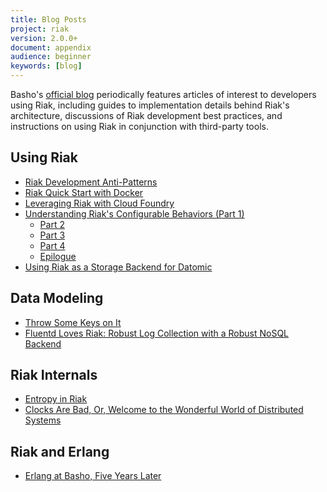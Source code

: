 ```yaml
---
title: Blog Posts
project: riak
version: 2.0.0+
document: appendix
audience: beginner
keywords: [blog]
---
```


Basho's [official blog](http://basho.com/blog/) periodically features
articles of interest to developers using Riak, including guides to
implementation details behind Riak's architecture, discussions of Riak
development best practices, and instructions on using Riak in
conjunction with third-party tools.

## Using Riak

* [Riak Development Anti-Patterns](http://basho.com/riak-development-anti-patterns/)
* [Riak Quick Start with Docker](http://basho.com/riak-quick-start-with-docker/)
* [Leveraging Riak with Cloud Foundry](http://basho.com/leveraging-riak-with-cloud-foundry/)
* [Understanding Riak's Configurable Behaviors (Part 1)](http://basho.com/understanding-riaks-configurable-behaviors-part-1/)
	- [Part 2](http://basho.com/riaks-config-behaviors-part-2/)
	- [Part 3](http://basho.com/riaks-config-behaviors-part-3/)
	- [Part 4](http://basho.com/riaks-config-behaviors-part-4/)
	- [Epilogue](http://basho.com/riaks-config-behaviors-epilogue/)
* [Using Riak as a Storage Backend for Datomic](http://basho.com/using-riak-as-a-storage-backend-for-datomic/)

## Data Modeling

* [Throw Some Keys on It](http://basho.com/throw-some-keys-on-it-slides/)
* [Fluentd Loves Riak: Robust Log Collection with a Robust NoSQL Backend](http://basho.com/fluentd-loves-riak/)

## Riak Internals

* [Entropy in Riak](http://basho.com/entropy-in-riak/)
* [Clocks Are Bad, Or, Welcome to the Wonderful World of Distributed Systems](http://basho.com/clocks-are-bad-or-welcome-to-distributed-systems/)

## Riak and Erlang

* [Erlang at Basho, Five Years Later](http://basho.com/erlang-at-basho-five-years-later/)